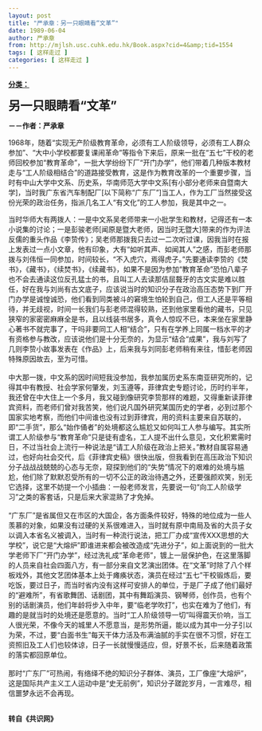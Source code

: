 ```yaml
---
layout: post
title: "严承章：另一只眼睛看“文革”"
date: 1989-06-04
author: 严承章
from: http://mjlsh.usc.cuhk.edu.hk/Book.aspx?cid=4&amp;tid=1554
tags: [ 这样走过 ]
categories: [ 这样走过 ]
---
```


<div style="margin: 15px 10px 10px 0px;">
<div>
<span id="ctl00_ContentPlaceHolder1_chapter1_SubjectLabel" style="font-weight:bold;text-decoration:underline;">
   分类：
  </span>
</div>
<p>
<strong>
<font size="5">
    另一只眼睛看“文革”
   </font>
</strong>
</p>
<p>
<strong>
   －－作者：严承章
  </strong>
</p>
<p>
  1968年，随着“实现无产阶级教育革命，必须有工人阶级领导，必须有工人群众参加”、“大中小学校都要复课闹革命”等指令下来后，原来一批在“五七”干校的老师回校参加“教育革命”，一批大学纷纷下厂“开门办学”，他们带着几种版本教材走与“工人阶级相结合”的道路接受教育，这是作为教育改革的一个重要步骤，当时有中山大学中文系、历史系，华南师范大学中文系[有小部分老师来自暨南大学]，当时我广东省汽车制配厂[以下简称“广东厂”]当工人，作为工厂当然接受这份光荣的政治任务，指派几名工人“有文化”的工人参加，我是其中之一。
 </p>
<p>
  当时华师大有两拨人：一是中文系吴老师带来一小批学生和教材，记得还有一本小说集的讨论；一是彭骏老师[闻原是暨大老师，因当时无暨大]带来的作为评法反儒的重头作品《李贽传》；吴老师那拨我只去过一二次听过课，因我当时在报上发表过一点小文章，他有印象，大有“如听其声、如闻其人”之感，而彭老师那拨与刘伟恒一同参加，时间较长，“不入虎穴，焉得虎子。”先要通读李贽的《焚书》，《藏书》，《续焚书》，《续藏书》，如果不是因为参加“教育革命”恐怕八辈子也不会去通读这位反孔猛士的书，且叫工人去读那佶屈聱牙的古文实是难以胜任，好在我与刘尚有古文底子，应该说当时的知识分子在政治高压态势下到厂开门办学是诚惶诚恐，他们看到同类被斗的窘境生怕轮到自己，但工人还是平等相待，并无歧视，时间一长我们与彭老师混得较熟，还到他家里看他的藏书，只见狭窄的家密密麻麻全是书，且以线装书居多，真令人惊叹不巳，本来坐在家里静心著书不就完事了，干吗非要同工人相“结合”，只有在学养上同属一档水平的才有资格参与教改，应该说他们是十分无奈的，为显示“结合“成果”，我与刘写了几则李贽小故事发表在《作品》上，后来我与刘同彭老师稍有来往，惜彭老师因特殊原因故去，至为可惜。
  <br/>
<br/>
  中大那一拨，中文系的因时间短我没参加，我参加属历史系东南亚研究所的，记得其中有教授、社会学家何肇发，刘玉遵等，菲律宾史专题讨论，历时约半年，我还曾在中大住上一个多月，我又碰到像研究李贽那样的难题，又得重新读菲律宾资料，而老师们曾对我苦笑，他们说凡国外研究某国历史的学者，必到过那个国家实地考察，而他们中间谁也没有过到菲律宾，用的资料主要来自苏联的，即“二手货”，那么“始作俑者”的处境都这么尴尬又如何叫工人参与编写。其实所谓工人阶级参与“教育革命”只是徒有虚名，工人提不出什么意见，文化积累需时日，不过当社会上流行一种说法是“请工人阶级在政治上把关。”教材自属容易通过，也好向社会交代，后《菲律宾史稿》很快出版，但我看到在高压政治下知识分子战战战兢兢的心态与无奈，窥探到他们的“失势”情况下的艰难的处境与尴尬，他们除了默默忍受所有的一切不公正的政治待遇之外，还要强颜欢笑，别无它选择，这里不妨提一个小插曲：一般老师发言，先要说一句“向工人阶级学习”之类的客套话，只是后来大家混熟了才免掉。
  <br/>
<br/>
  “广东厂”是省属但又在市区的大国企，各方面条件较好，特殊的地位成为一些人羡慕的对象，如果没有过硬的关系很难进入，当时就有原中南局及省的大员子女以调入本省名义被调入，当时有一种流行说法，把工厂办成“宣传XXX思想的大学校”，说它是“大熔炉”即谁进来都会被改造成“先进分子”，如上面说到的一批大学老师下厂“开门办学”，经过洗礼成“革命老师”，镀上一层保护色，在这里落脚的人员来自社会四面八方，有一部分来自文艺演出团体。在“文革”时除了八个样板戏外，其他文艺团体基本上处于瘫痪状态，演员在经过“五七”干校锻炼后，要吃饭，要过日子，而当时省内没有这样可安排人的单位，于是厂子成了他们最好的“避难所”，有省歌舞团、话剧团，其中有舞蹈演员、钢琴师，创作员，也有个别的话剧演员，他们年龄将步入中年，要“临老学吹打”，也实在难为了他们，有趣的是就当时的处境还是愿意的。当时“工人阶级领导一切”叫得震天价响，当工人很光荣，不像今天的城里人不愿意当，是形势所逼，能以成为其中一分子引以为荣，不过，要“白面书生”每天干体力活及布满油腻的手实在很不习惯，好在工资照旧及工人们也较体谅，日子一长就慢慢适应，但，好景不长，后来随着政策的落实都回原单位。
  <br/>
<br/>
  那时“广东厂”可热闹，有络绎不绝的知识分子群体、演员，工厂像座“大熔炉”，这是国际共产主义工人运动中是“史无前例”，知识分子蹉跎岁月，一言难尽，相信噩梦永远不会再现。
 </p>
<p>
<br/>
<strong>
   转自《共识网》
  </strong>
</p>
</div>
